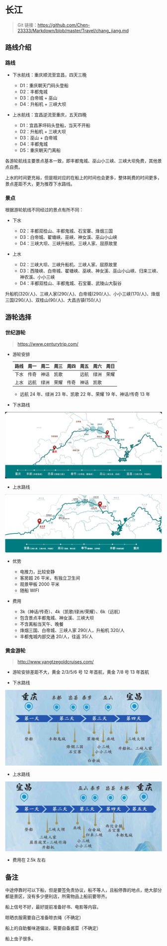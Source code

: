 # 长江

> Git 链接：<https://github.com/Chen-23333/Markdown/blob/master/Travel/chang_jiang.md>

## 路线介绍

### 路线

- 下水航线：重庆顺流至宜昌，四天三晚
  - D1：重庆朝天门码头登船
  - D2：丰都鬼城
  - D3：白帝城 + 巫山
  - D4：升船机 + 三峡大坝

- 上水航线：宜昌逆流至重庆，五天四晚
  - D1：宜昌茅坪码头登船，当天不开船
  - D2：升船机 + 三峡大坝
  - D3：巫山 + 白帝城
  - D4：丰都鬼城
  - D5：重庆朝天门离船

各游轮航线主要景点基本一致，即丰都鬼城、巫山小三峡、三峡大坝免费，其他景点自费。

上水的时间更充裕，但是相对应的在船上的时间也会更多，整体耗费的时间更多，景点差距不大，更为推荐下水路线。

### 景点

根据游轮航线不同经过的景点有所不同：

- 下水
  - D2：丰都双桂山、丰都鬼城、石宝寨、烽烟三国
  - D3：白帝城、翟塘峡、巫峡、神女溪、巫山小山峡
  - D4：三峡大坝、三峡升船机、三峡人家、屈原故里

- 上水
  - D2：三峡大坝、三峡升船机、三峡人家、屈原故里
  - D3：西陵峡、白帝城、翟塘峡、巫峡、神女溪、巫山小山峡、归来三峡、神农溪、小小三峡
  - D4：丰都双桂山、丰都鬼城、石宝寨、武陵山大裂谷

升船机(320/人)、三峡人家(290/人)、白帝城(290/人)、小小三峡(170/人)、烽烟三国(290/人)、双桂山(90/人)、大昌古镇(150/人)

## 游轮选择

### 世纪游轮

> <https://www.centurytrip.com/>

- 游轮安排

    | 路线 | 周一 | 周二 | 周三 | 周四 | 周五 | 周六 | 周日 |
    | :--: | :-: | :--: | :-: | :--: | :--: | :-: | :--: |
    | 下水 | 传奇 | 神话 | 凯歌 |     | 远航 | 绿洲 | 荣耀 |
    | 上水 | 远航 | 绿洲 | 荣耀 | 传奇 | 神话 | 凯歌 |      |

  - 远航 24 年、绿洲 23 年、凯歌 22 年、荣耀 19 年、神话/传奇 13 年

- 下水路线

![](images/2024-07-29-00-00-58.png)

- 上水路线

![](images/2024-07-29-00-20-03.png)

- 优势
  - 电推力，比较安静
  - 客房超 26 平米，有独立卫生间
  - 观景甲板 2000 平米
  - 随船 WIFI

- 费用
  - 3k（神话/传奇）、4k（凯歌/绿洲/荣耀）、6k（远航）
  - 包含景点丰都鬼城、神女溪、三峡大坝
  - 不含离船当天午、晚餐
  - 烽烟三国、白帝城、三峡人家 290/人，升船机 320/人
  - 丰都鬼城内部交通 20/人，往返 35/人

### 黄金游轮

> <http://www.yangtzegoldcruises.com/>

- 游轮安排差距不大，黄金 2/3/5/6 号 12 年首航，黄金 7/8 号 13 年首航

- 下水路线

![](images/2024-07-29-00-24-20.png)

- 上水路线

![](images/2024-07-29-00-25-19.png)

- 费用在 2.5k 左右

## 备注

中途停靠时可以下船，但是要签免责协议，船不等人，且船停靠的地点，绝大部分都是景区，没有多少便利店，所需物品上船前要带齐。

船上信号不好，最好提前准备好书、电影等内容。

晾晒衣服需要自己准备晾衣绳（不确定）

船上的自助餐味道偏淡，需要自备酱菜（不确定）

船上虫子很多。
